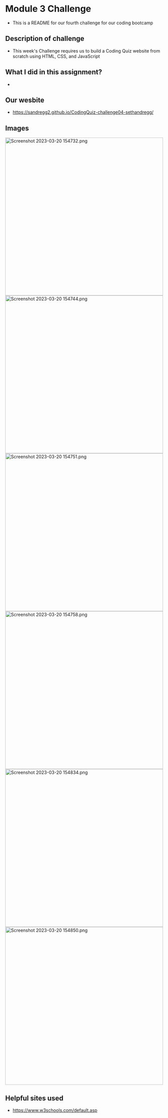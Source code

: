 # Module 3 Challenge
- This is a README for our fourth challenge for our coding bootcamp
## Description of challenge
- This week's Challenge requires us to build a Coding Quiz website from scratch using HTML, CSS, and JavaScript
## What I did in this assignment?
- 
## Our wesbite
- https://sandregg2.github.io/CodingQuiz-challenge04-sethandregg/
## Images
<img width="500" alt="Screenshot 2023-03-20 154732.png" src="https://github.com/sandregg2/CodingQuiz-challenge04-sethandregg/blob/main/Assets/Screenshot%202023-03-20%20154732.png">
<img width="500" alt="Screenshot 2023-03-20 154744.png" src="https://github.com/sandregg2/CodingQuiz-challenge04-sethandregg/blob/main/Assets/Screenshot%202023-03-20%20154744.png">
<img width="500" alt="Screenshot 2023-03-20 154751.png" src="https://github.com/sandregg2/CodingQuiz-challenge04-sethandregg/blob/main/Assets/Screenshot%202023-03-20%20154751.png">
<img width="500" alt="Screenshot 2023-03-20 154758.png" src="https://github.com/sandregg2/CodingQuiz-challenge04-sethandregg/blob/main/Assets/Screenshot%202023-03-20%20154758.png">
<img width="500" alt="Screenshot 2023-03-20 154834.png" src="https://github.com/sandregg2/CodingQuiz-challenge04-sethandregg/blob/main/Assets/Screenshot%202023-03-20%20154834.png">
<img width="500" alt="Screenshot 2023-03-20 154850.png" src="https://github.com/sandregg2/CodingQuiz-challenge04-sethandregg/blob/main/Assets/Screenshot%202023-03-20%20154850.png">

## Helpful sites used
- https://www.w3schools.com/default.asp
